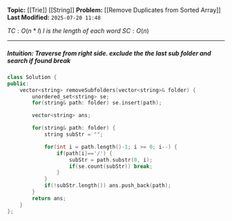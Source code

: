 **Topic:** [[Trie]] [[String]]
**Problem:**  [[Remove Duplicates from Sorted Array]]
**Last Modified:**  `2025-07-20 11:48`

 $TC: O(n * l)$ *l is the length of each word*
 $SC: O(n)$

---
##### **Intuition**: Traverse from right side. exclude the the last sub folder and search if found break

 
```cpp
class Solution {
public:
    vector<string> removeSubfolders(vector<string>& folder) {
        unordered_set<string> se;
        for(string& path: folder) se.insert(path);

        vector<string> ans;

        for(string& path: folder) {
            string subStr = "";

            for(int i = path.length()-1; i >= 0; i--) {
                if(path[i]=='/') {
                    subStr = path.substr(0, i);
                    if(se.count(subStr)) break;
                }
            }
            if(!subStr.length()) ans.push_back(path);
        }
        return ans;
    }
};
```

